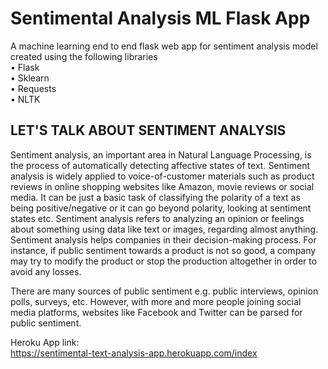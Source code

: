 # Sentimental Analysis ML Flask App
A machine learning end to end flask web app for sentiment analysis model created using the following libraries <br>
• Flask <br>
• Sklearn <br>
• Requests <br>
• NLTK <br>
## LET'S TALK ABOUT SENTIMENT ANALYSIS
Sentiment analysis, an important area in Natural Language Processing, is the process of automatically detecting affective states of text. Sentiment analysis is widely applied to voice-of-customer materials such as product reviews in online shopping websites like Amazon, movie reviews or social media. It can be just a basic task of classifying the polarity of a text as being positive/negative or it can go beyond polarity, looking at sentiment states etc.
Sentiment analysis refers to analyzing an opinion or feelings about something using data like text or images, regarding almost anything. Sentiment analysis helps companies in their decision-making process. For instance, if public sentiment towards a product is not so good, a company may try to modify the product or stop the production altogether in order to avoid any losses.

There are many sources of public sentiment e.g. public interviews, opinion polls, surveys, etc. However, with more and more people joining social media platforms, websites like Facebook and Twitter can be parsed for public sentiment.

Heroku App link: <br>
https://sentimental-text-analysis-app.herokuapp.com/index
